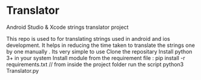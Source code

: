 # Translator
Android Studio & Xcode strings translator project

This repo is used to for translating strings used in android and ios development.
It helps in reducing the time taken to translate the strings one by one manually .
Its very simple to use 
Clone the repositary
Install python 3+ in your system
Install module from the requirement file :
pip install -r requirements.txt  // from inside the project folder
run the script 
python3 Translator.py
